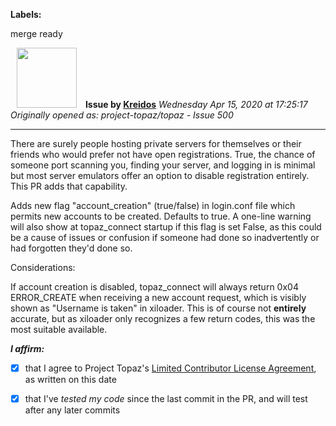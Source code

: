 **Labels:**

merge ready



<a href="https://github.com/Kreidos"><img src="https://avatars0.githubusercontent.com/u/12466395?v=4" width="96" height="96" hspace="10"></img></a> **Issue by [Kreidos](https://github.com/Kreidos)**
_Wednesday Apr 15, 2020 at 17:25:17_
_Originally opened as: project-topaz/topaz - Issue 500_

----

There are surely people hosting private servers for themselves or their friends who would prefer not have open registrations. True, the chance of someone port scanning you, finding your server, and logging in is minimal but most server emulators offer an option to disable registration entirely. This PR adds that capability.

Adds new flag "account_creation" (true/false) in login.conf file which permits new accounts to be created. Defaults to true. A one-line warning will also show at topaz_connect startup if this flag is set False, as this could be a cause of issues or confusion if someone had done so inadvertently or had forgotten they'd done so.

Considerations:
If account creation is disabled, topaz_connect will always return 0x04 ERROR_CREATE when receiving a new account request, which is visibly shown as "Username is taken" in xiloader. This is of course not **entirely** accurate, but as xiloader only recognizes a few return codes, this was the most suitable available.

<!-- place 'x' mark between square [] brackets to affirm: -->
**_I affirm:_**
- [x] that I agree to Project Topaz's [Limited Contributor License Agreement](http://project-topaz.com/blob/release/CONTRIBUTOR_AGREEMENT.md), as written on this date
- [x] that I've _tested my code_ since the last commit in the PR, and will test after any later commits
